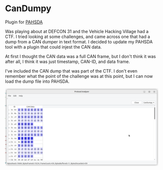 # CanDumpy

Plugin for [PAHSDA](https://github.com/mwales/pahsda)

Was playing about at DEFCON 31 and the Vehicle Hacking Village had a CTF.  I
tried looking at some challenges, and came across one that had a dump from a
CAN dumper in text format.  I decided to update my PAHSDA tool with a plugin
that could injest the CAN data.

At first I thought the CAN data was a full CAN frame, but I don't think it was
after all, I think it was just timestamp, CAN-ID, and data frame.

I've included the CAN dump that was part of the CTF.  I don't even remember
what the point of the challenge was at this point, but I can now load the
dump file into PAHSDA.

![Screenshot](Screenshot.png)

